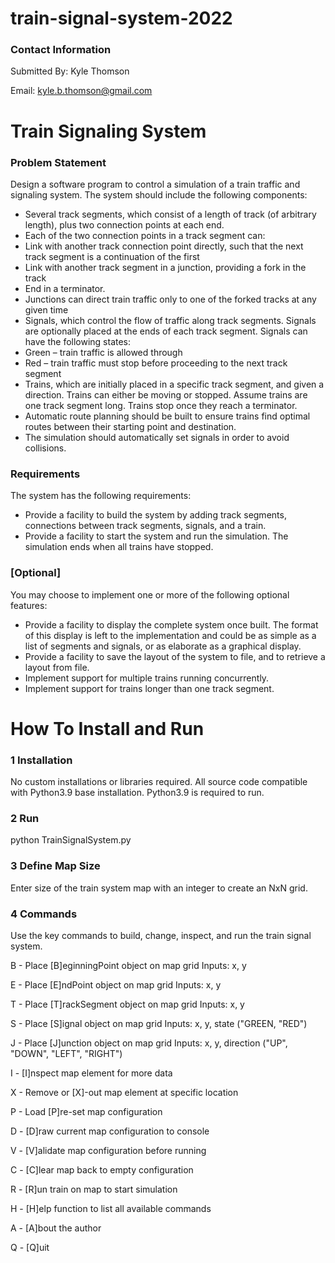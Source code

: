 # train-signal-system-2022

### Contact Information

Submitted By: Kyle Thomson

Email: kyle.b.thomson@gmail.com

Train Signaling System
==============================================

### Problem Statement

Design a software program to control a simulation of a train traffic and signaling system. The system should include the following components:
- Several track segments, which consist of a length of track (of arbitrary length), plus two connection points at each end.
- Each of the two connection points in a track segment can:
- Link with another track connection point directly, such that the next track segment is a continuation of the first
- Link with another track segment in a junction, providing a fork in the track
- End in a terminator.
- Junctions can direct train traffic only to one of the forked tracks at any given time
- Signals, which control the flow of traffic along track segments. Signals are optionally placed at the ends of each track segment. Signals can have the following states:
- Green – train traffic is allowed through
- Red – train traffic must stop before proceeding to the next track segment
- Trains, which are initially placed in a specific track segment, and given a direction. Trains can either be moving or stopped. Assume trains are one track segment long. Trains stop once they reach a terminator.
- Automatic route planning should be built to ensure trains find optimal routes between their starting point and destination.
- The simulation should automatically set signals in order to avoid collisions.

### Requirements

The system has the following requirements:
- Provide a facility to build the system by adding track segments, connections between track segments, signals, and a train.
- Provide a facility to start the system and run the simulation. The simulation ends when all trains have stopped.

### [Optional]

You may choose to implement one or more of the following optional features:
- Provide a facility to display the complete system once built. The format of this display is left to the implementation and could be as simple as a list of segments and signals, or as elaborate as a graphical display.
- Provide a facility to save the layout of the system to file, and to retrieve a layout from file.
- Implement support for multiple trains running concurrently.
- Implement support for trains longer than one track segment.

How To Install and Run
========================

### 1  Installation

No custom installations or libraries required. All source code compatible with Python3.9 base installation.
Python3.9 is required to run.

### 2  Run

python TrainSignalSystem.py

### 3  Define Map Size

Enter size of the train system map with an integer to create an NxN grid.

### 4  Commands

Use the key commands to build, change, inspect, and run the train signal system.

B - Place [B]eginningPoint object on map grid
    Inputs: x, y

E - Place [E]ndPoint object on map grid
    Inputs: x, y

T - Place [T]rackSegment object on map grid
    Inputs: x, y

S - Place [S]ignal object on map grid
    Inputs: x, y, state ("GREEN, "RED")

J - Place [J]unction object on map grid
    Inputs: x, y, direction ("UP", "DOWN", "LEFT", "RIGHT")

I - [I]nspect map element for more data

X - Remove or [X]-out map element at specific location

P - Load [P]re-set map configuration

D - [D]raw current map configuration to console

V - [V]alidate map configuration before running

C - [C]lear map back to empty configuration

R - [R]un train on map to start simulation

H - [H]elp function to list all available commands

A - [A]bout the author

Q - [Q]uit
